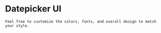 # Datepicker UI

    Feel free to customize the colors, fonts, and overall design to match your style.
